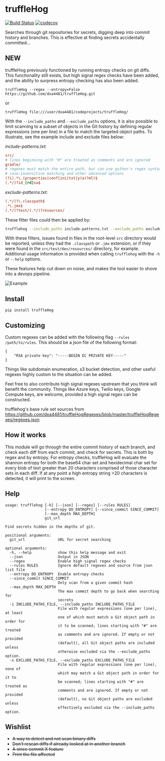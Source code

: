 # truffleHog
[![Build Status](https://travis-ci.org/dxa4481/truffleHog.svg?branch=master)](https://travis-ci.org/dxa4481/truffleHog)
[![codecov](https://codecov.io/gh/dxa4481/truffleHog/branch/master/graph/badge.svg)](https://codecov.io/gh/dxa4481/truffleHog)

Searches through git repositories for secrets, digging deep into commit history and branches. This is effective at finding secrets accidentally committed...

## NEW
truffleHog previously functioned by running entropy checks on git diffs. This functionality still exists, but high signal regex checks have been added, and the ability to surpress entropy checking has also been added.


```
truffleHog --regex --entropy=False https://github.com/dxa4481/truffleHog.git
```

or

```
truffleHog file:///user/dxa4481/codeprojects/truffleHog/
```

With the `--include_paths` and `--exclude_paths` options, it is also possible to limit scanning to a subset of objects in the Git history by defining regular expressions (one per line) in a file to match the targeted object paths. To illustrate, see the example include and exclude files below:

_include-patterns.txt:_
```ini
src/
# lines beginning with "#" are treated as comments and are ignored
gradle/
# regexes must match the entire path, but can use python's regex syntax for
# case-insensitive matching and other advanced options
(?i).*\.(properties|conf|ini|txt|y(a)?ml)$
(.*/)?id_[rd]sa$
```

_exclude-patterns.txt:_
```ini
(.*/)?\.classpath$
.*\.jmx$
(.*/)?test/(.*/)?resources/
```

These filter files could then be applied by:
```bash
trufflehog --include_paths include-patterns.txt --exclude_paths exclude-patterns.txt file://path/to/my/repo.git
```
With these filters, issues found in files in the root-level `src` directory would be reported, unless they had the `.classpath` or `.jmx` extension, or if they were found in the `src/test/dev/resources/` directory, for example. Additional usage information is provided when calling `trufflehog` with the `-h` or `--help` options.

These features help cut down on noise, and makes the tool easier to shove into a devops pipeline.

![Example](https://i.imgur.com/YAXndLD.png)

## Install
```
pip install truffleHog
```

## Customizing

Custom regexes can be added with the following flag `--rules /path/to/rules`. This should be a json file of the following format:
```
{
    "RSA private key": "-----BEGIN EC PRIVATE KEY-----"
}
```
Things like subdomain enumeration, s3 bucket detection, and other useful regexes highly custom to the situation can be added.

Feel free to also contribute high signal regexes upstream that you think will benefit the community. Things like Azure keys, Twilio keys, Google Compute keys, are welcome, provided a high signal regex can be constructed.

trufflehog's base rule set sources from https://github.com/dxa4481/truffleHogRegexes/blob/master/truffleHogRegexes/regexes.json

## How it works
This module will go through the entire commit history of each branch, and check each diff from each commit, and check for secrets. This is both by regex and by entropy. For entropy checks, truffleHog will evaluate the shannon entropy for both the base64 char set and hexidecimal char set for every blob of text greater than 20 characters comprised of those character sets in each diff. If at any point a high entropy string >20 characters is detected, it will print to the screen.

## Help

```
usage: trufflehog [-h] [--json] [--regex] [--rules RULES]
                  [--entropy DO_ENTROPY] [--since_commit SINCE_COMMIT]
                  [--max_depth MAX_DEPTH]
                  git_url

Find secrets hidden in the depths of git.

positional arguments:
  git_url               URL for secret searching

optional arguments:
  -h, --help            show this help message and exit
  --json                Output in JSON
  --regex               Enable high signal regex checks
  --rules RULES         Ignore default regexes and source from json list file
  --entropy DO_ENTROPY  Enable entropy checks
  --since_commit SINCE_COMMIT
                        Only scan from a given commit hash
  --max_depth MAX_DEPTH
                        The max commit depth to go back when searching for
                        secrets
  -i INCLUDE_PATHS_FILE, --include_paths INCLUDE_PATHS_FILE
                        File with regular expressions (one per line), at least
                        one of which must match a Git object path in order for
                        it to be scanned; lines starting with "#" are treated
                        as comments and are ignored. If empty or not provided
                        (default), all Git object paths are included unless
                        otherwise excluded via the --exclude_paths option.
  -x EXCLUDE_PATHS_FILE, --exclude_paths EXCLUDE_PATHS_FILE
                        File with regular expressions (one per line), none of
                        which may match a Git object path in order for it to
                        be scanned; lines starting with "#" are treated as
                        comments and are ignored. If empty or not provided
                        (default), no Git object paths are excluded unless
                        effectively excluded via the --include_paths option.
```

## Wishlist

- ~~A way to detect and not scan binary diffs~~
- ~~Don't rescan diffs if already looked at in another branch~~
- ~~A since commit X feature~~
- ~~Print the file affected~~
